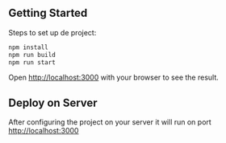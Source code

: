 ## Getting Started

Steps to set up de project:

```bash
npm install 
npm run build
npm run start
```

Open [http://localhost:3000](http://localhost:3000) with your browser to see the result.

## Deploy on Server

After configuring the project on your server it will run on port 
[http://localhost:3000](http://localhost:3000)